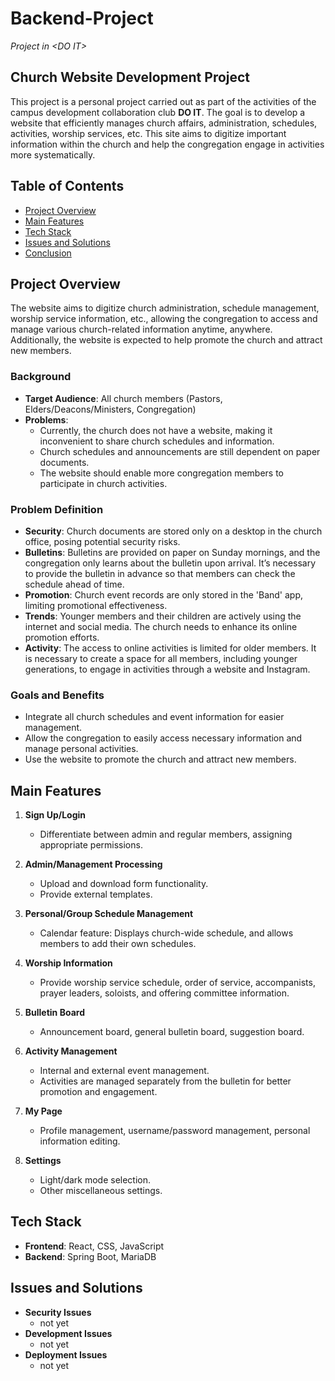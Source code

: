 # Backend-Project
_Project in &lt;DO IT>_

## Church Website Development Project

This project is a personal project carried out as part of the activities of the campus development collaboration club **DO IT**. The goal is to develop a website that efficiently manages church affairs, administration, schedules, activities, worship services, etc. This site aims to digitize important information within the church and help the congregation engage in activities more systematically.

## Table of Contents

- [Project Overview](#project-overview)
- [Main Features](#main-features)
- [Tech Stack](#tech-stack)
- [Issues and Solutions](#issues-and-solutions)
- [Conclusion](#conclusion)

## Project Overview

The website aims to digitize church administration, schedule management, worship service information, etc., allowing the congregation to access and manage various church-related information anytime, anywhere. Additionally, the website is expected to help promote the church and attract new members.

### Background

- **Target Audience**: All church members (Pastors, Elders/Deacons/Ministers, Congregation)
- **Problems**:
  - Currently, the church does not have a website, making it inconvenient to share church schedules and information.
  - Church schedules and announcements are still dependent on paper documents.
  - The website should enable more congregation members to participate in church activities.

### Problem Definition

- **Security**: Church documents are stored only on a desktop in the church office, posing potential security risks.
- **Bulletins**: Bulletins are provided on paper on Sunday mornings, and the congregation only learns about the bulletin upon arrival. It’s necessary to provide the bulletin in advance so that members can check the schedule ahead of time.
- **Promotion**: Church event records are only stored in the 'Band' app, limiting promotional effectiveness.
- **Trends**: Younger members and their children are actively using the internet and social media. The church needs to enhance its online promotion efforts.
- **Activity**: The access to online activities is limited for older members. It is necessary to create a space for all members, including younger generations, to engage in activities through a website and Instagram.

### Goals and Benefits

- Integrate all church schedules and event information for easier management.
- Allow the congregation to easily access necessary information and manage personal activities.
- Use the website to promote the church and attract new members.


## Main Features
1. **Sign Up/Login**
   - Differentiate between admin and regular members, assigning appropriate permissions.

2. **Admin/Management Processing**
   - Upload and download form functionality.
   - Provide external templates.

3. **Personal/Group Schedule Management**
   - Calendar feature: Displays church-wide schedule, and allows members to add their own schedules.

4. **Worship Information**
   - Provide worship service schedule, order of service, accompanists, prayer leaders, soloists, and offering committee information.

5. **Bulletin Board**
   - Announcement board, general bulletin board, suggestion board.

6. **Activity Management**
   - Internal and external event management.
   - Activities are managed separately from the bulletin for better promotion and engagement.

7. **My Page**
   - Profile management, username/password management, personal information editing.

8. **Settings**
   - Light/dark mode selection.
   - Other miscellaneous settings.

## Tech Stack
- **Frontend**: React, CSS, JavaScript
- **Backend**: Spring Boot, MariaDB

## Issues and Solutions
* **Security Issues**
    * not yet
* **Development Issues**
    * not yet
* **Deployment Issues**
    * not yet
